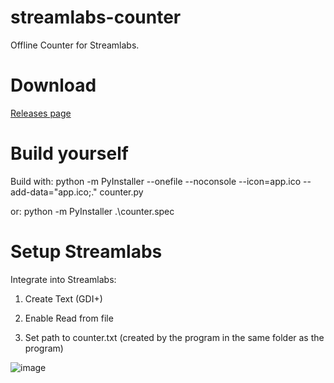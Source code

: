 # streamlabs-counter
Offline Counter for Streamlabs.

# Download
[Releases page](https://github.com/Lexer727/streamlabs-counter/releases/tag/v1.0.0)


# Build yourself
Build with: python -m PyInstaller --onefile --noconsole --icon=app.ico --add-data="app.ico;." counter.py

or: python -m PyInstaller .\counter.spec

# Setup Streamlabs
Integrate into Streamlabs:

1. Create Text (GDI+)

2. Enable Read from file

3. Set path to counter.txt (created by the program in the same folder as the program)

![image](https://user-images.githubusercontent.com/82832101/192057938-70968f6d-0f77-42bf-8495-6f4c5a0f6302.png)
